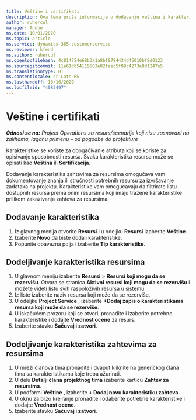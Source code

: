 ```yaml
---
title: Veštine i certifikati
description: Ova tema pruža informacije o dodavanju veština i karakteristika certifikovanja resursima.
author: ruhercul
manager: Annbe
ms.date: 10/01/2020
ms.topic: article
ms.service: dynamics-365-customerservice
ms.reviewer: kfend
ms.author: ruhercul
ms.openlocfilehash: 4c814754e68b3a1a8bf8784434d45010bf8d0123
ms.sourcegitcommit: 11a61db54119503e82faec5f99c4273e8d1247e5
ms.translationtype: HT
ms.contentlocale: sr-Latn-RS
ms.lasthandoff: 10/16/2020
ms.locfileid: "4083497"
---
```

# <a name="skills-and-certifications"></a>Veštine i certifikati
_**Odnosi se na:** Project Operations za resurs/scenarije koji nisu zasnovani na zalihama, laganu primenu – od pogodbe do profakture_

Karakteristike se koriste za obogaćivanje atributa koji se koriste za opisivanje sposobnosti resursa. Svaka karakteristika resursa može se opisati kao **Veština** ili **Sertifikacija**.

Dodavanje karakteristika zahtevima za resursima omogućava vam dokumentovanje znanja ili stručnosti potrebnih resursu za izvršavanje zadataka na projektu. Karakteristike vam omogućavaju da filtrirate listu dostupnih resursa prema onim resursima koji imaju tražene karakteristike prilikom zakazivanja zahteva za resursima.

## <a name="add-characteristics"></a>Dodavanje karakteristika

1. Iz glavnog menija otvorite **Resursi** i u odeljku **Resursi** izaberite **Veštine**.
2. Izaberite **Novo** da biste dodali karakteristike.
3. Popunite obavezna polja i izaberite **Tip karakteristike**.

## <a name="assign-characteristics-to-resources"></a>Dodeljivanje karakteristika resursima

1. U glavnom meniju izaberite **Resursi** > **Resursi koji mogu da se rezervišu**. Otvara se stranica **Aktivni resursi koji mogu da se rezervišu** i možete videti listu svih raspoloživih resursa u sistemu.
2. Iz liste izaberite naziv resursa koji može da se rezerviše.
3. U odeljku **Project Service** , izaberite **+Dodaj zapis o karakteristikama resursa koji može da se rezerviše**.
4. U iskačućem prozoru koji se otvori, pronađite i izaberite potrebne karakteristike i dodajte **Vrednost ocene** za resurs.
5. Izaberite stavku **Sačuvaj i zatvori**.

## <a name="assign-characteristics-to-resource-requirements"></a>Dodeljivanje karakteristika zahtevima za resursima

1. U mreži članova tima pronađite i dvaput kliknite na generičkog člana tima sa karakteristikama koje treba ažurirati.
2. U delu **Detalji člana projektnog tima** izaberite karticu **Zahtev za resursima**.
3. U podformi **Veštine** , izaberite **+ Dodaj novu karakteristiku zahteva.**
4. U oknu za brzo kreiranje pronađite i odaberite potrebne karakteristike i dodajte **Vrednost ocene**.
5. Izaberite stavku **Sačuvaj i zatvori**.